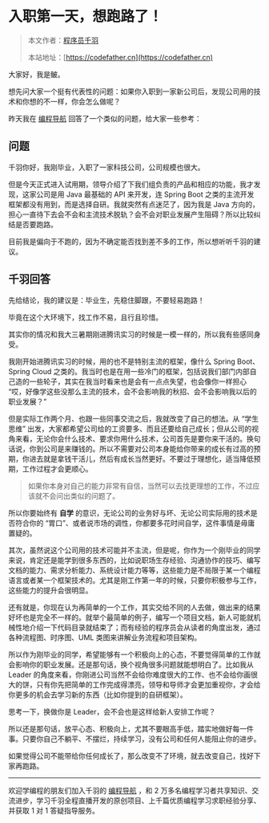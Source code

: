# 入职第一天，想跑路了！

> 本文作者：[程序员千羽](https://yuyuanweb.feishu.cn/wiki/Abldw5WkjidySxkKxU2cQdAtnah)
>
> 本站地址：[https://codefather.cn](https://codefather.cn)

大家好，我是鲏。

想先问大家一个挺有代表性的问题：如果你入职到一家新公司后，发现公司用的技术和你想的不一样，你会怎么做呢？

昨天我在 [编程导航](https://mp.weixin.qq.com/s?__biz=MzI1NDczNTAwMA==&mid=2247544329&idx=1&sn=8c268a0a40befcc2b470c75ced1cb1d6&chksm=e9c2c9fedeb540e848aa18c484a9674dc9dd28fc45bb510dc4be52b147dd4c1d8fd7fe6899df&token=1562751299&lang=zh_CN&scene=21#wechat_redirect) 回答了一个类似的问题，给大家一些参考：

## 问题

千羽你好，我刚毕业，入职了一家科技公司，公司规模也很大。

但是今天正式进入试用期，领导介绍了下我们组负责的产品和相应的功能，我才发现，这家公司是用 Java 最基础的 API 来开发，连 Spring Boot 之类的主流开发框架都没有用到，而是选择自研。我就突然有点迷茫了，因为我是 Java 方向的，担心一直待下去会不会和主流技术脱轨？会不会对职业发展产生阻碍？所以比较纠结是否要跑路。

目前我是偏向于不跑的，因为不确定能否找到差不多的工作，所以想听听千羽的建议。

## 千羽回答

先给结论，我的建议是：毕业生，先稳住脚跟，不要轻易跑路！

毕竟在这个大环境下，找工作不易，且行且珍惜。

其实你的情况和我大三暑期刚进腾讯实习的时候是一模一样的，所以我有些感同身受。

我刚开始进腾讯实习的时候，用的也不是特别主流的框架，像什么 Spring Boot、Spring Cloud 之类的。我当时也是在用一些冷门的框架，包括说我们部门内部自己造的一些轮子，其实在我当时看来也是会有一点点失望，也会像你一样担心 “哎，好像学这些没那么主流的技术，会不会影响我的秋招、会不会影响我以后的职业发展？”

但是实际工作两个月、也跟一些同事交流之后，我就改变了自己的想法。从 “学生思维” 出发，大家都希望公司给的工资要多、而且还要给自己成长；但从公司的视角来看，无论你会什么技术、要求你用什么技术，公司首先是要你来干活的。换句话说，你到公司是来赚钱的。所以不需要对公司本身能给你带来的成长有过高的预期，你进去就是拿钱干活儿，然后有成长当然更好。不要过于理想化，适当降低预期，工作过程才会更顺心。

> 如果你本身对自己的能力非常有自信，当然可以去找更理想的工作，不过应该就不会问出类似的问题了。

所以你要始终有 **自学** 的意识，无论公司的业务好与坏、无论公司实际用的技术是否符合你的 “胃口”、或者说市场的调性，你都要多花时间自学，这件事情是毋庸置疑的。

其次，虽然说这个公司用的技术可能并不主流，但是呢，你作为一个刚毕业的同学来说，肯定还是能学到很多东西的，比如说职场生存经验、沟通协作的技巧、编写文档的能力、需求分析能力、系统设计能力等等，这些能力是不局限于某一个编程语言或者某一个框架技术的。尤其是刚工作第一年的时候，只要你积极参与工作，这些能力的提升会很明显。

还有就是，你现在认为再简单的一个工作，其实交给不同的人去做，做出来的结果好坏也是完全不一样的。就举个最简单的例子，编写一个项目文档，新人可能就机械性地介绍一下代码目录就结束了；而有经验的程序员会从读者的角度出发，通过各种流程图、时序图、UML 类图来讲解业务流程和项目架构。

所以作为刚毕业的同学，希望能够有一个积极向上的心态，不要觉得简单的工作就会影响你的职业发展。还是那句话，换个视角很多问题就能想明白了。比如我从 Leader 的角度来看，你刚进公司当然不会给你难度很大的工作、也不会给你画很大的饼，只有你先把简单的工作完成得漂亮，领导和导师才会更加重视你，才会给你更多的机会去学习新的东西（比如你提到的自研框架）。

思考一下，换做你是 Leader，会不会也是这样给新人安排工作呢？

所以还是那句话，放平心态、积极向上，尤其不要眼高手低，踏实地做好每一件事。只要你自己不躺平、不摆烂，持续学习，没有公司和任何人能阻止你的进步。

如果觉得公司不能带给你任何成长了，那么改变不了环境，就去改变自己，找好下家再跑路。



------


欢迎学编程的朋友们加入千羽的 [编程导航](https://mp.weixin.qq.com/s?__biz=MzI1NDczNTAwMA==&mid=2247544329&idx=1&sn=8c268a0a40befcc2b470c75ced1cb1d6&chksm=e9c2c9fedeb540e848aa18c484a9674dc9dd28fc45bb510dc4be52b147dd4c1d8fd7fe6899df&token=1562751299&lang=zh_CN&scene=21#wechat_redirect) ，和 2 万多名编程学习者共享知识、交流进步，学习千羽全程直播开发的原创项目、上千篇优质编程学习求职经验分享、并获取 1 对 1 答疑指导服务。